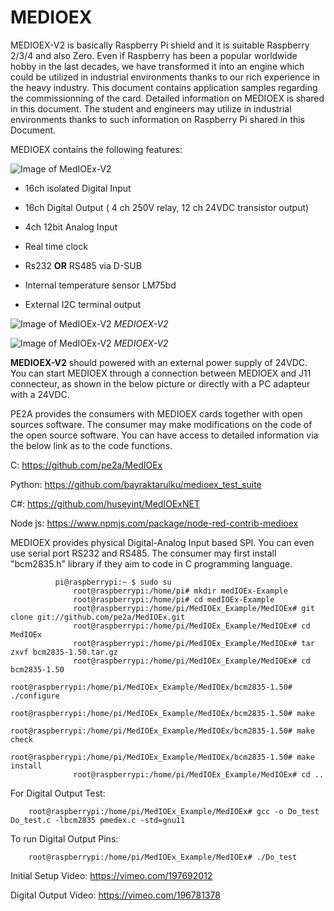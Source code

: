 # MEDIOEX 
MEDIOEX-V2 is basically Raspberry Pi shield and it is suitable Raspberry 2/3/4 and also Zero. Even if Raspberry has been a popular worldwide hobby in the last decades, we have transformed it into an engine which could be utilized in industrial environments thanks to our rich experience in the heavy industry. This document contains application samples regarding the commissionning of the card. Detailed information on MEDIOEX is shared in this document. The student and engineers may utilize in industrial environments thanks to such information on Raspberry Pi shared in this Document. 

MEDIOEX contains the following features:

![Image of MedIOEx-V2](http://pe2a.com/MedIOEx/TR/images/pe2a_info.jpg)

* 16ch isolated Digital Input

* 16ch Digital Output ( 4 ch 250V relay, 12 ch 24VDC transistor output)

* 4ch 12bit Analog Input 

* Real time clock

* Rs232 **OR** RS485 via D-SUB

* Internal temperature sensor LM75bd

* External I2C terminal output 

![Image of MedIOEx-V2](http://pe2a.com/images/medioex_1.jpg)
*MEDIOEX-V2*

![Image of MedIOEx-V2](http://pe2a.com/images/medioex_2.jpg)
*MEDIOEX-V2*

**MEDIOEX-V2** should powered with an external power supply of 24VDC. You can start MEDIOEX through a connection between MEDIOEX and J11 connecteur, as shown in the below picture or directly with a PC adapteur with a 24VDC.

PE2A provides the consumers with MEDIOEX cards together with open sources software. The consumer may make modifications on the code of the open source software. You can have access to detailed information via the below link as to the code functions. 

C: https://github.com/pe2a/MedIOEx

Python: https://github.com/bayraktarulku/medioex_test_suite

C#: https://github.com/huseyint/MedIOExNET

Node js: https://www.npmjs.com/package/node-red-contrib-medioex

MEDIOEX provides physical Digital-Analog Input based SPI. You can even use serial port RS232 and RS485. The consumer may first install "bcm2835.h" library if they aim to code in C programming language.

    
```console
   	      pi@raspberrypi:~ $ sudo su
              root@raspberrypi:/home/pi# mkdir medIOEx-Example
              root@raspberrypi:/home/pi# cd medIOEx-Example
              root@raspberrypi:/home/pi/MedIOEx_Example/MedIOEx# git clone git://github.com/pe2a/MedIOEx.git
              root@raspberrypi:/home/pi/MedIOEx_Example/MedIOEx# cd MedIOEx
              root@raspberrypi:/home/pi/MedIOEx_Example/MedIOEx# tar zxvf bcm2835-1.50.tar.gz
              root@raspberrypi:/home/pi/MedIOEx_Example/MedIOEx# cd bcm2835-1.50
              root@raspberrypi:/home/pi/MedIOEx_Example/MedIOEx/bcm2835-1.50# ./configure
              root@raspberrypi:/home/pi/MedIOEx_Example/MedIOEx/bcm2835-1.50# make
              root@raspberrypi:/home/pi/MedIOEx_Example/MedIOEx/bcm2835-1.50# make check
              root@raspberrypi:/home/pi/MedIOEx_Example/MedIOEx/bcm2835-1.50# make install
              root@raspberrypi:/home/pi/MedIOEx_Example/MedIOEx# cd ..
```

For Digital Output Test:

		root@raspberrypi:/home/pi/MedIOEx_Example/MedIOEx# gcc -o Do_test Do_test.c -lbcm2835 pmedex.c -std=gnu11

To run Digital Output Pins:
   						
		root@raspberrypi:/home/pi/MedIOEx_Example/MedIOEx# ./Do_test 
		
Initial Setup Video: https://vimeo.com/197692012

Digital Output Video: https://vimeo.com/196781378 
